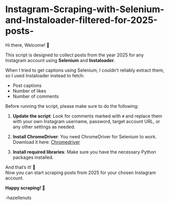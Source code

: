 # Instagram-Scraping-with-Selenium-and-Instaloader-filtered-for-2025-posts-

Hi there, Welcome! 👋

This script is designed to collect posts from the year 2025 for any Instagram account using **Selenium** and **Instaloader**. 

When I tried to get captions using Selenium, I couldn’t reliably extract them, so I used Instaloader instead to fetch:
- Post captions
- Number of likes
- Number of comments

Before running the script, please make sure to do the following:

1. **Update the script**: Look for comments marked with `#` and replace them with your own Instagram username, password, target account URL, or any other settings as needed.

2. **Install ChromeDriver**: You need ChromeDriver for Selenium to work. Download it here: [Chromedriver](https://chromedriver.chromium.org/downloads)

3. **Install required libraries**: Make sure you have the necessary Python packages installed.

And that’s it! 🎉  
Now you can start scraping posts from 2025 for your chosen Instagram account.






**Happy scraping! 🚀**

-hazellenuts
